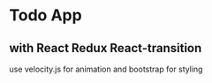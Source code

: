 # Todo App 

## with React Redux React-transition

use velocity.js for animation and bootstrap for styling
